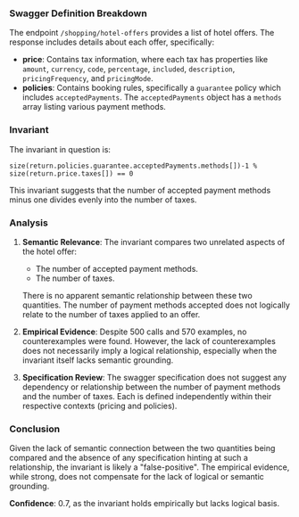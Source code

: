 ### Swagger Definition Breakdown

The endpoint `/shopping/hotel-offers` provides a list of hotel offers. The response includes details about each offer, specifically:
- **price**: Contains tax information, where each tax has properties like `amount`, `currency`, `code`, `percentage`, `included`, `description`, `pricingFrequency`, and `pricingMode`.
- **policies**: Contains booking rules, specifically a `guarantee` policy which includes `acceptedPayments`. The `acceptedPayments` object has a `methods` array listing various payment methods.

### Invariant

The invariant in question is:

`size(return.policies.guarantee.acceptedPayments.methods[])-1 % size(return.price.taxes[]) == 0`

This invariant suggests that the number of accepted payment methods minus one divides evenly into the number of taxes.

### Analysis

1. **Semantic Relevance**: The invariant compares two unrelated aspects of the hotel offer:
   - The number of accepted payment methods.
   - The number of taxes.

   There is no apparent semantic relationship between these two quantities. The number of payment methods accepted does not logically relate to the number of taxes applied to an offer.

2. **Empirical Evidence**: Despite 500 calls and 570 examples, no counterexamples were found. However, the lack of counterexamples does not necessarily imply a logical relationship, especially when the invariant itself lacks semantic grounding.

3. **Specification Review**: The swagger specification does not suggest any dependency or relationship between the number of payment methods and the number of taxes. Each is defined independently within their respective contexts (pricing and policies).

### Conclusion

Given the lack of semantic connection between the two quantities being compared and the absence of any specification hinting at such a relationship, the invariant is likely a "false-positive". The empirical evidence, while strong, does not compensate for the lack of logical or semantic grounding.

**Confidence**: 0.7, as the invariant holds empirically but lacks logical basis.
